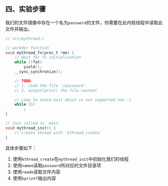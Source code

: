 ## 四、实验步骤

我们的文件镜像中存在一个名为`password`的文件，你需要在此内核线程中读取此文件并输出。

```c
// src/mythread.c

// workder function
void mythread_fn(proc_t *me) {
    // Wait for fs initialization
    while (!fat) 
        yield();
    __sync_synchronize();

    // TODO:
    // 1. read the file '/password'
    // 2. output(print) the file content

    // Loop to avoid exit which is not supported now :(
    while (1)
        ;
}

// init called in `main`
void mythread_init() {
    // create thread with `kthread_create`
}
```

具体步骤如下：

1. 使用`kthread_create`在`mythread_init`中初始化我们的线程
2. 使用`namee`读取`password`所对应的文件目录项
3. 使用`reade`读取文件内容
4. 使用`kprintf`输出内容